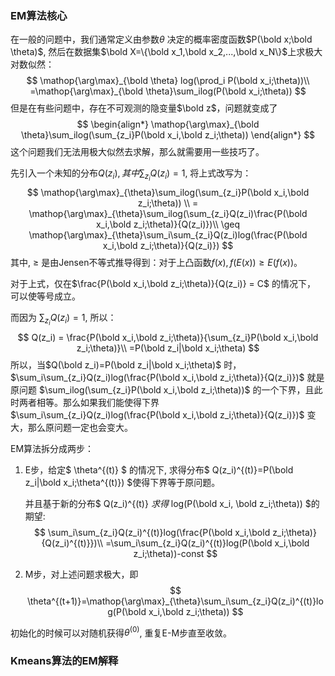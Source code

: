 ### EM算法核心

在一般的问题中，我们通常定义由参数$\theta$ 决定的概率密度函数$P(\bold x;\bold \theta)$, 然后在数据集$\bold X=\{\bold x_1,\bold x_2,...,\bold x_N\}$上求极大对数似然：
$$
\mathop{\arg\max}_{\bold \theta} log(\prod_i P(\bold x_i;\theta))\\
=\mathop{\arg\max}_{\bold \theta}\sum_ilog(P(\bold x_i;\theta))
$$
但是在有些问题中，存在不可观测的隐变量$\bold z$，问题就变成了
$$
\begin{align*}
\mathop{\arg\max}_{\bold \theta}\sum_ilog(\sum_{z_i}P(\bold x_i,\bold z_i;\theta)) 
\end{align*}
$$
这个问题我们无法用极大似然去求解，那么就需要用一些技巧了。

先引入一个未知的分布$Q(z_i),其中\sum_{z_i}Q(z_i) = 1$, 将上式改写为：
$$
\mathop{\arg\max}_{\theta}\sum_ilog(\sum_{z_i}P(\bold x_i,\bold z_i;\theta)) \\
= \mathop{\arg\max}_{\theta}\sum_ilog(\sum_{z_i}Q(z_i)\frac{P(\bold x_i,\bold z_i;\theta)}{Q(z_i)})\\
\geq \mathop{\arg\max}_{\theta}\sum_i\sum_{z_i}Q(z_i)log(\frac{P(\bold x_i,\bold z_i;\theta)}{Q(z_i)})
$$
其中,  $\geq$ 是由Jensen不等式推导得到：对于上凸函数$f(x), f(E(x)) \geq E(f(x))$。

对于上式，仅在$\frac{P(\bold x_i,\bold z_i;\theta)}{Q(z_i)} = C$ 的情况下， 可以使等号成立。

而因为 $\sum_{z_i}Q(z_i) = 1$, 所以：
$$
Q(z_i) = \frac{P(\bold x_i,\bold z_i;\theta)}{\sum_{z_i}P(\bold x_i,\bold z_i;\theta)}\\
=P(\bold z_i|\bold x_i;\theta)
$$
所以，当$Q(\bold z_i)=P(\bold z_i|\bold x_i;\theta)$ 时，$\sum_i\sum_{z_i}Q(z_i)log(\frac{P(\bold x_i,\bold z_i;\theta)}{Q(z_i)})$ 就是原问题 $\sum_ilog(\sum_{z_i}P(\bold x_i,\bold z_i;\theta))$ 的一个下界，且此时两者相等。那么如果我们能使得下界$\sum_i\sum_{z_i}Q(z_i)log(\frac{P(\bold x_i,\bold z_i;\theta)}{Q(z_i)})$ 变大，那么原问题一定也会变大。

EM算法拆分成两步：

1. E步，给定$ \theta^{(t)} $ 的情况下, 求得分布$ Q(z_i)^{(t)}=P(\bold z_i|\bold x_i;\theta^{(t)}) $使得下界等于原问题。

   并且基于新的分布$ Q(z_i)^{(t)} $求得$ log(P(\bold x_i, \bold z_i;\theta)) $的期望:
   $$
   \sum_i\sum_{z_i}Q(z_i)^{(t)}log(\frac{P(\bold x_i,\bold z_i;\theta)}{Q(z_i)^{(t)}})\\
   =\sum_i\sum_{z_i}Q(z_i)^{(t)}log(P(\bold x_i,\bold z_i;\theta))-const
   $$

2. M步，对上述问题求极大，即
   $$
   \theta^{(t+1)}=\mathop{\arg\max}_{\theta}\sum_i\sum_{z_i}Q(z_i)^{(t)}log(P(\bold x_i,\bold z_i;\theta))
   $$

初始化的时候可以对随机获得$\theta^{(0)}$, 重复E-M步直至收敛。



### Kmeans算法的EM解释

